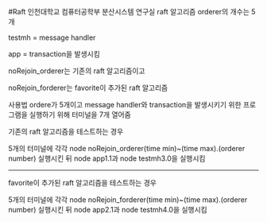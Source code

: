 #Raft
인천대학교 컴퓨터공학부 분산시스템 연구실 raft 알고리즘
orderer의 개수는 5개

testmh = message handler

app = transaction을 발생시킴

noRejoin_orderer는 기존의 raft 알고리즘이고 

noRejoin_forderer는 favorite이 추가된 raft 알고리즘

사용법
ordere가 5개이고 message handler와 transaction을 발생시키기 위한 프로그램을 실행하기 위해
터미널을 7개 열어줌

기존의 raft 알고리즘을 테스트하는 경우

5개의 터미널에 각각 node noRejoin_orderer(time min)~(time max).(orderer number) 실행시킨 뒤
node app1.1과 node testmh3.0을 실행시킴

----------------------------------------------------------------------------------------

favorite이 추가된 raft 알고리즘을 테스트하는 경우

5개의 터미널에 각각 node noRejoin_forderer(time min)~(time max).(orderer number) 실행시킨 뒤
node app2.1과 node testmh4.0을 실행시킴
